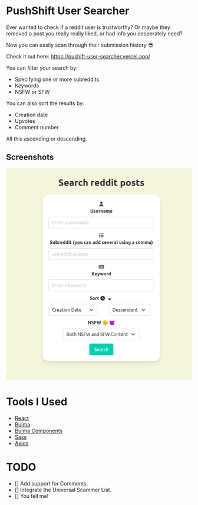 # PushShift User Searcher

Ever wanted to check if a reddit user is trustworthy? Or maybe they removed a post you really really liked, or had info you desperately need?

Now you can easily scan through their submission history 😎

Check it out here: https://pushift-user-searcher.vercel.app/

You can filter your search by:

-   Specifying one or more subreddits
-   Keywords
-   NSFW or SFW

You can also sort the results by:

-   Creation date
-   Upvotes
-   Comment number

All this ascending or descending.

## Screenshots

![Screenshot](./screenshot.png)

# Tools I Used

-   [React](https://reactjs.org/)
-   [Bulma](https://bulma.io/)
-   [Bulma Components](https://github.com/couds/react-bulma-components)
-   [Sass](https://github.com/sass/sass)
-   [Axios](https://github.com/axios/axios)

# TODO

-   [] Add support for Comments.
-   [] Integrate the Universal Scammer List.
-   [] You tell me!
